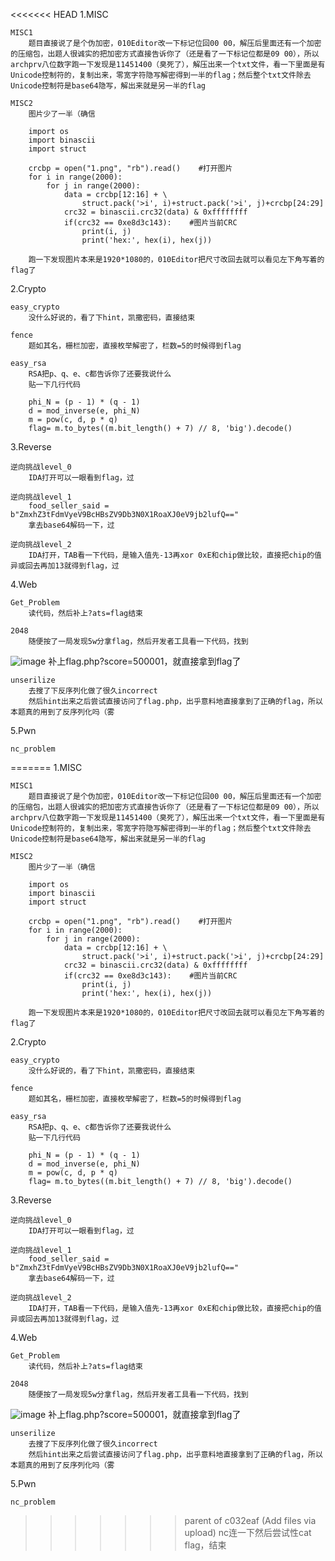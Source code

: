 <<<<<<< HEAD
1.MISC
    
    MISC1
        题目直接说了是个伪加密，010Editor改一下标记位回00 00，解压后里面还有一个加密的压缩包，出题人很诚实的把加密方式直接告诉你了（还是看了一下标记位都是09 00），所以archprv八位数字跑一下发现是11451400（臭死了），解压出来一个txt文件，看一下里面是有Unicode控制符的，复制出来，零宽字符隐写解密得到一半的flag；然后整个txt文件除去Unicode控制符是base64隐写，解出来就是另一半的flag

    MISC2
        图片少了一半（确信

        import os
        import binascii
        import struct

        crcbp = open("1.png", "rb").read()    #打开图片
        for i in range(2000):
            for j in range(2000):
                data = crcbp[12:16] + \
                    struct.pack('>i', i)+struct.pack('>i', j)+crcbp[24:29]
                crc32 = binascii.crc32(data) & 0xffffffff
                if(crc32 == 0xe8d3c143):    #图片当前CRC
                    print(i, j)
                    print('hex:', hex(i), hex(j))

        跑一下发现图片本来是1920*1080的，010Editor把尺寸改回去就可以看见左下角写着的flag了

2.Crypto

    easy_crypto
        没什么好说的，看了下hint，凯撒密码，直接结束

    fence
        题如其名，栅栏加密，直接枚举解密了，栏数=5的时候得到flag

    easy_rsa
        RSA把p、q、e、c都告诉你了还要我说什么
        贴一下几行代码

        phi_N = (p - 1) * (q - 1)
        d = mod_inverse(e, phi_N)
        m = pow(c, d, p * q)
        flag= m.to_bytes((m.bit_length() + 7) // 8, 'big').decode()

3.Reverse

    逆向挑战level_0
        IDA打开可以一眼看到flag，过

    逆向挑战level_1
        food_seller_said = b"ZmxhZ3tFdmVyeV9BcHBsZV9Db3N0X1RoaXJ0eV9jb2lufQ=="
        拿去base64解码一下，过

    逆向挑战level_2
        IDA打开，TAB看一下代码，是输入值先-13再xor 0xE和chip做比较，直接把chip的值异或回去再加13就得到flag，过

4.Web

    Get_Problem
        读代码，然后补上?ats=flag结束

    2048
        随便按了一局发现5w分拿flag，然后开发者工具看一下代码，找到
![image](./images/image1.png)
        补上flag.php?score=500001，就直接拿到flag了

    unserilize
        去搜了下反序列化做了很久incorrect
        然后hint出来之后尝试直接访问了flag.php，出乎意料地直接拿到了正确的flag，所以本题真的用到了反序列化吗（雾

5.Pwn

    nc_problem
=======
1.MISC
    
    MISC1
        题目直接说了是个伪加密，010Editor改一下标记位回00 00，解压后里面还有一个加密的压缩包，出题人很诚实的把加密方式直接告诉你了（还是看了一下标记位都是09 00），所以archprv八位数字跑一下发现是11451400（臭死了），解压出来一个txt文件，看一下里面是有Unicode控制符的，复制出来，零宽字符隐写解密得到一半的flag；然后整个txt文件除去Unicode控制符是base64隐写，解出来就是另一半的flag

    MISC2
        图片少了一半（确信

        import os
        import binascii
        import struct

        crcbp = open("1.png", "rb").read()    #打开图片
        for i in range(2000):
            for j in range(2000):
                data = crcbp[12:16] + \
                    struct.pack('>i', i)+struct.pack('>i', j)+crcbp[24:29]
                crc32 = binascii.crc32(data) & 0xffffffff
                if(crc32 == 0xe8d3c143):    #图片当前CRC
                    print(i, j)
                    print('hex:', hex(i), hex(j))

        跑一下发现图片本来是1920*1080的，010Editor把尺寸改回去就可以看见左下角写着的flag了

2.Crypto

    easy_crypto
        没什么好说的，看了下hint，凯撒密码，直接结束

    fence
        题如其名，栅栏加密，直接枚举解密了，栏数=5的时候得到flag

    easy_rsa
        RSA把p、q、e、c都告诉你了还要我说什么
        贴一下几行代码

        phi_N = (p - 1) * (q - 1)
        d = mod_inverse(e, phi_N)
        m = pow(c, d, p * q)
        flag= m.to_bytes((m.bit_length() + 7) // 8, 'big').decode()

3.Reverse

    逆向挑战level_0
        IDA打开可以一眼看到flag，过

    逆向挑战level_1
        food_seller_said = b"ZmxhZ3tFdmVyeV9BcHBsZV9Db3N0X1RoaXJ0eV9jb2lufQ=="
        拿去base64解码一下，过

    逆向挑战level_2
        IDA打开，TAB看一下代码，是输入值先-13再xor 0xE和chip做比较，直接把chip的值异或回去再加13就得到flag，过

4.Web

    Get_Problem
        读代码，然后补上?ats=flag结束

    2048
        随便按了一局发现5w分拿flag，然后开发者工具看一下代码，找到
![image](./images/image1.png)
        补上flag.php?score=500001，就直接拿到flag了

    unserilize
        去搜了下反序列化做了很久incorrect
        然后hint出来之后尝试直接访问了flag.php，出乎意料地直接拿到了正确的flag，所以本题真的用到了反序列化吗（雾

5.Pwn

    nc_problem
>>>>>>> parent of c032eaf (Add files via upload)
        nc连一下然后尝试性cat flag，结束